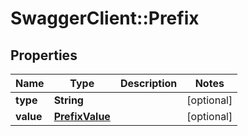 # SwaggerClient::Prefix

## Properties
Name | Type | Description | Notes
------------ | ------------- | ------------- | -------------
**type** | **String** |  | [optional] 
**value** | [**PrefixValue**](PrefixValue.md) |  | [optional] 


